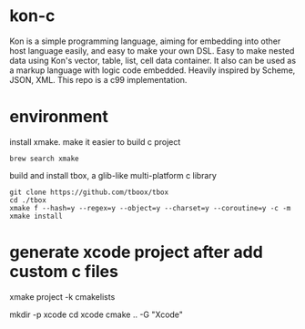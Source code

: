 # kon-c
Kon is a simple programming language, aiming for embedding into other host language easily, and easy to make your own DSL. Easy to make nested data using Kon's vector, table, list, cell data container. It also can be used as a markup language with logic code embedded. Heavily inspired by Scheme, JSON, XML. This repo is a c99 implementation.

# environment
install xmake. make it easier to build c project
```
brew search xmake
```

build and install tbox, a glib-like multi-platform c library
```
git clone https://github.com/tboox/tbox
cd ./tbox
xmake f --hash=y --regex=y --object=y --charset=y --coroutine=y -c -m
xmake install

```

# generate xcode project after add custom c files

xmake project -k cmakelists

mkdir -p xcode
cd xcode
cmake .. -G "Xcode"

